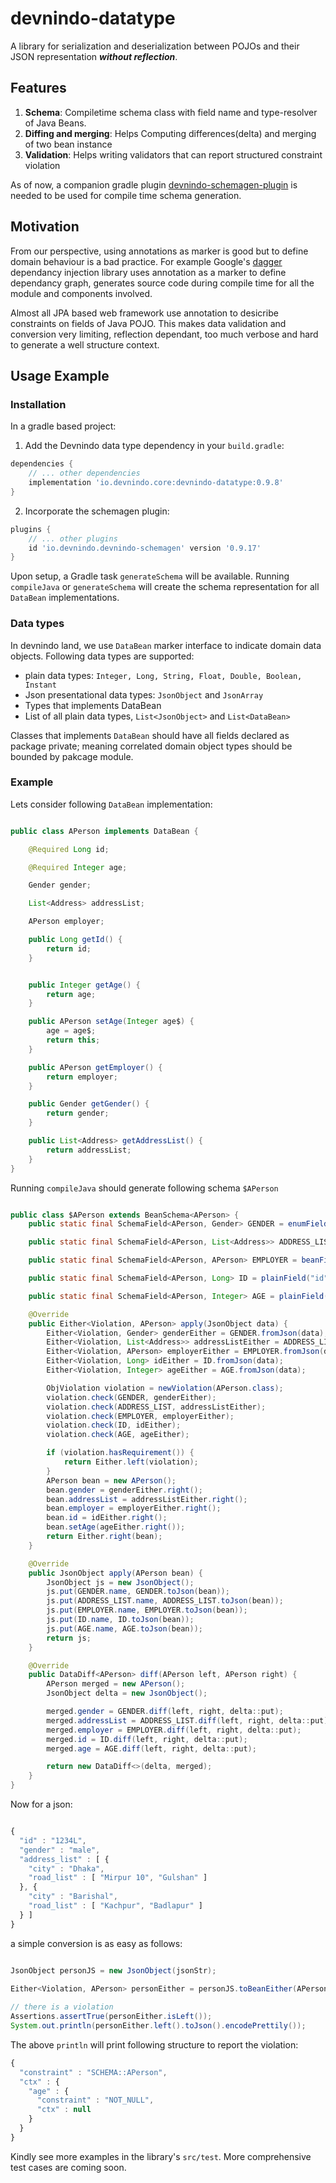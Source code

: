 # devnindo-datatype
A library for serialization and deserialization between POJOs and their JSON representation ***without reflection***.

## Features

1. **Schema**: Compiletime schema class with field name and type-resolver of Java Beans.
2. **Diffing and merging**: Helps Computing differences(delta) and merging of two bean instance
3. **Validation**: Helps writing validators that can report structured constraint violation 

As of now, a companion gradle plugin [devnindo-schemagen-plugin](https://github.com/devnindo/devnindo-schemagen-plugin) is needed to be used for compile time schema generation.  

## Motivation

From our perspective, using annotations as marker is good but to define domain behaviour is a bad practice. For example Google's [dagger](https://github.com/google/dagger) dependancy injection library uses annotation as a marker to define dependancy graph, generates source code during compile time for all the module and components involved.  

Almost all JPA based web framework use annotation to desicribe constraints on fields of Java POJO. This makes data validation and conversion very limiting, reflection dependant, too much verbose and hard to generate a well structure context. 


## Usage Example

### Installation
In a gradle based project: 

1. Add the Devnindo data type dependency in your `build.gradle`:

```groovy
dependencies {
    // ... other dependencies
    implementation 'io.devnindo.core:devnindo-datatype:0.9.8'
}
```

2. Incorporate the schemagen plugin:

```groovy
plugins {
    // ... other plugins
    id 'io.devnindo.devnindo-schemagen' version '0.9.17'
}
```

Upon setup, a Gradle task `generateSchema` will be available. Running `compileJava` or `generateSchema` will create the schema representation for all `DataBean` implementations. 

### Data types
In devnindo land, we use `DataBean` marker interface to indicate domain data objects. Following data types are supported:
- plain data types: `Integer, Long, String, Float, Double, Boolean, Instant`
- Json presentational data types: `JsonObject` and `JsonArray`
- Types that implements DataBean
- List of all plain data types, `List<JsonObject>` and `List<DataBean>`

 Classes that implements `DataBean` should have all fields declared as package private; meaning correlated domain object types should be bounded by pakcage module. 

### Example
Lets consider following `DataBean` implementation:

```java

public class APerson implements DataBean {

    @Required Long id;

    @Required Integer age;

    Gender gender;

    List<Address> addressList;

    APerson employer;

    public Long getId() {
        return id;
    }


    public Integer getAge() {
        return age;
    }

    public APerson setAge(Integer age$) {
        age = age$;
        return this;
    }

    public APerson getEmployer() {
        return employer;
    }

    public Gender getGender() {
        return gender;
    }

    public List<Address> getAddressList() {
        return addressList;
    }
}
```

Running `compileJava` should generate following schema `$APerson`

```java

public class $APerson extends BeanSchema<APerson> {
    public static final SchemaField<APerson, Gender> GENDER = enumField("gender", APerson::getGender, Gender.class, false);

    public static final SchemaField<APerson, List<Address>> ADDRESS_LIST = beanListField("address_list", APerson::getAddressList, Address.class, false);

    public static final SchemaField<APerson, APerson> EMPLOYER = beanField("employer", APerson::getEmployer, APerson.class, false);

    public static final SchemaField<APerson, Long> ID = plainField("id", APerson::getId, Long.class, true);

    public static final SchemaField<APerson, Integer> AGE = plainField("age", APerson::getAge, Integer.class, true);

    @Override
    public Either<Violation, APerson> apply(JsonObject data) {
        Either<Violation, Gender> genderEither = GENDER.fromJson(data);
        Either<Violation, List<Address>> addressListEither = ADDRESS_LIST.fromJson(data);
        Either<Violation, APerson> employerEither = EMPLOYER.fromJson(data);
        Either<Violation, Long> idEither = ID.fromJson(data);
        Either<Violation, Integer> ageEither = AGE.fromJson(data);

        ObjViolation violation = newViolation(APerson.class);
        violation.check(GENDER, genderEither);
        violation.check(ADDRESS_LIST, addressListEither);
        violation.check(EMPLOYER, employerEither);
        violation.check(ID, idEither);
        violation.check(AGE, ageEither);

        if (violation.hasRequirement()) {
            return Either.left(violation);
        }
        APerson bean = new APerson();
        bean.gender = genderEither.right();
        bean.addressList = addressListEither.right();
        bean.employer = employerEither.right();
        bean.id = idEither.right();
        bean.setAge(ageEither.right());
        return Either.right(bean);
    }

    @Override
    public JsonObject apply(APerson bean) {
        JsonObject js = new JsonObject();
        js.put(GENDER.name, GENDER.toJson(bean));
        js.put(ADDRESS_LIST.name, ADDRESS_LIST.toJson(bean));
        js.put(EMPLOYER.name, EMPLOYER.toJson(bean));
        js.put(ID.name, ID.toJson(bean));
        js.put(AGE.name, AGE.toJson(bean));
        return js;
    }

    @Override
    public DataDiff<APerson> diff(APerson left, APerson right) {
        APerson merged = new APerson();
        JsonObject delta = new JsonObject();

        merged.gender = GENDER.diff(left, right, delta::put);
        merged.addressList = ADDRESS_LIST.diff(left, right, delta::put);
        merged.employer = EMPLOYER.diff(left, right, delta::put);
        merged.id = ID.diff(left, right, delta::put);
        merged.age = AGE.diff(left, right, delta::put);

        return new DataDiff<>(delta, merged);
    }
}
```

Now for a  json:

```js

{
  "id" : "1234L",
  "gender" : "male",
  "address_list" : [ {
    "city" : "Dhaka",
    "road_list" : [ "Mirpur 10", "Gulshan" ]
  }, {
    "city" : "Barishal",
    "road_list" : [ "Kachpur", "Badlapur" ]
  } ]
}
``` 

a simple conversion is as easy as follows:

```java

JsonObject personJS = new JsonObject(jsonStr);
 
Either<Violation, APerson> personEither = personJS.toBeanEither(APerson.class);

// there is a violation
Assertions.assertTrue(personEither.isLeft());
System.out.println(personEither.left().toJson().encodePrettily());
```

The above `println` will print following structure to report the violation:

```js
{
  "constraint" : "SCHEMA::APerson",
  "ctx" : {
    "age" : {
      "constraint" : "NOT_NULL",
      "ctx" : null
    }
  }
}
``` 

Kindly see more examples in the library's `src/test`. More comprehensive test cases are coming soon. 
  
